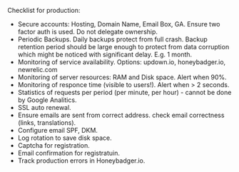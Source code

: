 Checklist for production:
- Secure accounts: Hosting, Domain Name, Email Box, GA. Ensure two factor auth is used. Do not delegate ownership.
- Periodic Backups. Daily backups protect from full crash. Backup retention period should be large enough to protect from data corruption which might be noticed with significant delay. E.g. 1 month.
- Monitoring of service availability. Options: updown.io, honeybadger.io, newrelic.com
- Monitoring of server resources: RAM and Disk space. Alert when 90%.
- Monitoring of responce time (visible to users!). Alert when > 2 seconds.
- Statistics of requests per period (per minute, per hour) - cannot be done by Google Analitics. 
- SSL auto renewal.
- Ensure emails are sent from correct address. check email correctness (links, translations). 
- Configure email SPF, DKM.
- Log rotation to save disk space.
- Captcha for registration.
- Email confirmation for registratuin.
- Track production errors in Honeybadger.io.
